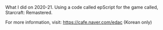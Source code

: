 What I did on 2020-21.
Using a code called epScript for the game called, Starcraft: Remastered.

For more information, visit:
https://cafe.naver.com/edac (Korean only)
